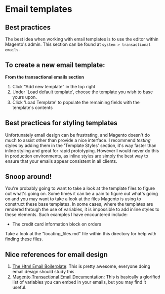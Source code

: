 # Email templates

## Best practices

The best idea when working with email templates is to use the editor within Magento's admin. This section can be found at `system > transactional emails`.

## To create a new email template:

**From the transactional emails section**

1. Click "Add new template" in the top right
2. Under 'Load default template', choose the template you wish to base yours upon.
3. Click 'Load Template' to populate the remaining fields with the template's contents

## Best practices for styling templates

Unfortunately email design can be frustrating, and Magento doesn't do much to assist other than provide a nice interface. 
I recommend *testing* styles by adding them in the 'Template Styles' section, it's way faster than inline styling and 
great for rapid prototyping. However I would never do this in production environments, as inline styles are simply the 
best way to ensure that your emails appear consistent in all clients.


## Snoop around!

You're probably going to want to take a look at the template files to figure out what's going on. Some times it 
can be a pain to figure out what's going on and you may want to take a look at the files Magento is using to construct
these base templates. In some cases, where the templates are rendered through the use of variables, it is impossible to
add inline styles to these elements. Such examples I have encountered include:

* The credit card information block on orders

Take a look at the "locating_files.md" file within this directory for help with finding these files.


## Nice references for email design

1. [The Html Email Boilerplate](http://htmlemailboilerplate.com/): This is pretty awesome, everyone doing email design should
study this.
2. [Magento Transactional Email Documentation](http://www.magentocommerce.com/wiki/modules_reference/english/mage_adminhtml/system_email_template/index): This is basically a glorified list of variables you can embed in your emails, but you may find it useful.